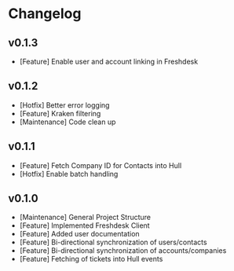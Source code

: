 # Changelog

## v0.1.3

- [Feature] Enable user and account linking in Freshdesk

## v0.1.2

- [Hotfix] Better error logging
- [Feature] Kraken filtering
- [Maintenance] Code clean up

## v0.1.1

- [Feature] Fetch Company ID for Contacts into Hull
- [Hotfix] Enable batch handling

## v0.1.0

- [Maintenance] General Project Structure
- [Feature] Implemented Freshdesk Client
- [Feature] Added user documentation
- [Feature] Bi-directional synchronization of users/contacts
- [Feature] Bi-directional synchronization of accounts/companies
- [Feature] Fetching of tickets into Hull events
